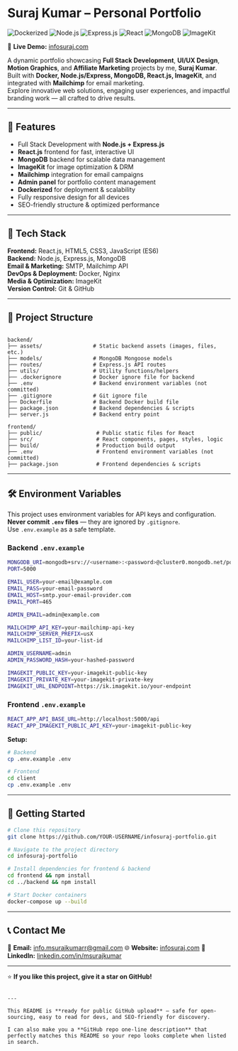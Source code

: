 # Suraj Kumar – Personal Portfolio

![Dockerized](https://img.shields.io/badge/docker-ready-blue?logo=docker&logoColor=white)
![Node.js](https://img.shields.io/badge/node.js-339933?logo=node.js&logoColor=white)
![Express.js](https://img.shields.io/badge/express.js-black?logo=express&logoColor=white)
![React](https://img.shields.io/badge/react-61DAFB?logo=react&logoColor=black)
![MongoDB](https://img.shields.io/badge/mongodb-47A248?logo=mongodb&logoColor=white)
![ImageKit](https://img.shields.io/badge/imagekit-1D4ED8?logo=icloud&logoColor=white)

🚀 **Live Demo:** [infosuraj.com](https://infosuraj.com)

A dynamic portfolio showcasing **Full Stack Development**, **UI/UX Design**, **Motion Graphics**, and **Affiliate Marketing** projects by me, **Suraj Kumar**.  
Built with **Docker, Node.js/Express, MongoDB, React.js, ImageKit**, and integrated with **Mailchimp** for email marketing.  
Explore innovative web solutions, engaging user experiences, and impactful branding work — all crafted to drive results.

---

## 🔹 Features
- Full Stack Development with **Node.js + Express.js**
- **React.js** frontend for fast, interactive UI
- **MongoDB** backend for scalable data management
- **ImageKit** for image optimization & DRM
- **Mailchimp** integration for email campaigns
- **Admin panel** for portfolio content management
- **Dockerized** for deployment & scalability
- Fully responsive design for all devices
- SEO-friendly structure & optimized performance

---

## 📌 Tech Stack
**Frontend:** React.js, HTML5, CSS3, JavaScript (ES6)  
**Backend:** Node.js, Express.js, MongoDB  
**Email & Marketing:** SMTP, Mailchimp API  
**DevOps & Deployment:** Docker, Nginx  
**Media & Optimization:** ImageKit  
**Version Control:** Git & GitHub

---

## 📂 Project Structure
```

backend/
├── assets/                # Static backend assets (images, files, etc.)
├── models/                # MongoDB Mongoose models
├── routes/                # Express.js API routes
├── utils/                 # Utility functions/helpers
├── .dockerignore          # Docker ignore file for backend
├── .env                   # Backend environment variables (not committed)
├── .gitignore             # Git ignore file
├── Dockerfile             # Backend Docker build file
├── package.json           # Backend dependencies & scripts
├── server.js              # Backend entry point

frontend/
├── public/                 # Public static files for React
├── src/                    # React components, pages, styles, logic
├── build/                  # Production build output
├── .env                    # Frontend environment variables (not committed)
├── package.json            # Frontend dependencies & scripts

````

---

## 🛠 Environment Variables

This project uses environment variables for API keys and configuration.  
**Never commit `.env` files** — they are ignored by `.gitignore`.  
Use `.env.example` as a safe template.

### Backend `.env.example`
```bash
MONGODB_URI=mongodb+srv://<username>:<password>@cluster0.mongodb.net/portfolio
PORT=5000

EMAIL_USER=your-email@example.com
EMAIL_PASS=your-email-password
EMAIL_HOST=smtp.your-email-provider.com
EMAIL_PORT=465

ADMIN_EMAIL=admin@example.com

MAILCHIMP_API_KEY=your-mailchimp-api-key
MAILCHIMP_SERVER_PREFIX=usX
MAILCHIMP_LIST_ID=your-list-id

ADMIN_USERNAME=admin
ADMIN_PASSWORD_HASH=your-hashed-password

IMAGEKIT_PUBLIC_KEY=your-imagekit-public-key
IMAGEKIT_PRIVATE_KEY=your-imagekit-private-key
IMAGEKIT_URL_ENDPOINT=https://ik.imagekit.io/your-endpoint
````

### Frontend `.env.example`

```bash
REACT_APP_API_BASE_URL=http://localhost:5000/api
REACT_APP_IMAGEKIT_PUBLIC_API_KEY=your-imagekit-public-key
```

**Setup:**

```bash
# Backend
cp .env.example .env

# Frontend
cd client
cp .env.example .env
```

---

## 🚀 Getting Started

```bash
# Clone this repository
git clone https://github.com/YOUR-USERNAME/infosuraj-portfolio.git

# Navigate to the project directory
cd infosuraj-portfolio

# Install dependencies for frontend & backend
cd frontend && npm install
cd ../backend && npm install

# Start Docker containers
docker-compose up --build
```

---

## 📞 Contact Me

📧 **Email:** [info.msurajkumarr@gmail.com](mailto:info.msurajkumarr@gmail.com)
🌐 **Website:** [infosuraj.com](https://infosuraj.com)
💼 **LinkedIn:** [linkedin.com/in/msurajkumar](https://linkedin.com/in/msurajkumar)

---

⭐ **If you like this project, give it a star on GitHub!**

```

---

This README is **ready for public GitHub upload** — safe for open-sourcing, easy to read for devs, and SEO-friendly for discovery.  

I can also make you a **GitHub repo one-line description** that perfectly matches this README so your repo looks complete when listed in search.
```
